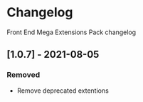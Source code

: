# Changelog

Front End Mega Extensions Pack changelog

## [1.0.7] - 2021-08-05

### Removed

- Remove deprecated extentions
